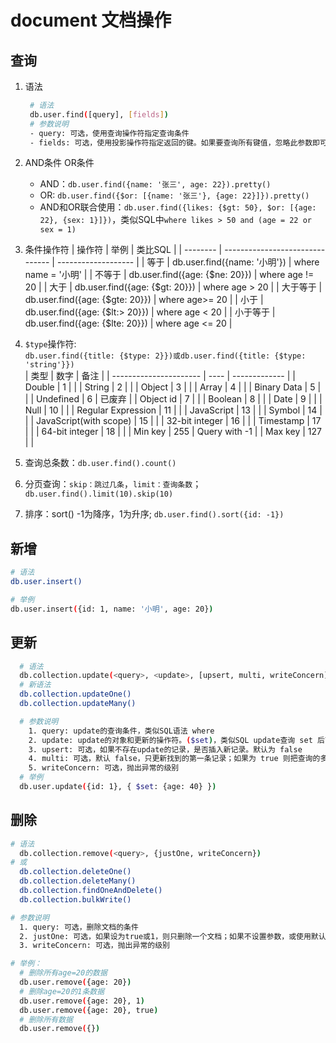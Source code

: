 # document 文档操作

## 查询
  1. 语法
     ```bash
      # 语法
      db.user.find([query], [fields])
      # 参数说明
      - query: 可选，使用查询操作符指定查询条件
      - fields: 可选，使用投影操作符指定返回的键。如果要查询所有键值，忽略此参数即可（默认省略）
     ```
  1. AND条件 OR条件
     - AND：`db.user.find({name: '张三', age: 22}).pretty()`
     - OR: `db.user.find({$or: [{name: '张三'}, {age: 22}]}).pretty()`
     - AND和OR联合使用：`db.user.find({likes: {$gt: 50}, $or: [{age: 22}, {sex: 1}]})`，类似SQL中`where likes > 50 and (age = 22 or sex = 1)`

  2. 条件操作符
     | 操作符   | 举例                            | 类比SQL             |
     | -------- | ------------------------------- | ------------------- |
     | 等于     | db.user.find({name: '小明'})    | where name = '小明' |
     | 不等于   | db.user.find({age: {$ne: 20}})  | where age != 20     |
     | 大于     | db.user.find({age: {$gt: 20}})  | where age > 20      |
     | 大于等于 | db.user.find({age: {$gte: 20}}) | where age>= 20      |
     | 小于     | db.user.find({age: {$lt:> 20}}) | where age < 20      |
     | 小于等于 | db.user.find({age: {$lte: 20}}) | where age <= 20     |

  5. `$type`操作符:  
     `db.user.find({title: {$type: 2}})或db.user.find({title: {$type: 'string'}})`  
     | 类型                   | 数字 | 备注          |
     | ---------------------- | ---- | ------------- |
     | Double                 | 1    |               |
     | String                 | 2    |               |
     | Object                 | 3    |               |
     | Array                  | 4    |               |
     | Binary Data            | 5    |               |
     | Undefined              | 6    | 已废弃        |
     | Object id              | 7    |               |
     | Boolean                | 8    |               |
     | Date                   | 9    |               |
     | Null                   | 10   |               |
     | Regular Expression     | 11   |               |
     | JavaScript             | 13   |               |
     | Symbol                 | 14   |               |
     | JavaScript(with scope) | 15   |               |
     | 32-bit integer         | 16   |               |
     | Timestamp              | 17   |               |
     | 64-bit integer         | 18   |               |
     | Min key                | 255  | Query with -1 |
     | Max key                | 127  |               |

  6. 查询总条数：`db.user.find().count()`
  7. 分页查询：`skip：跳过几条`，`limit：查询条数`；`db.user.find().limit(10).skip(10)`
  8. 排序：sort() -1为降序，1为升序; `db.user.find().sort({id: -1})`

## 新增
  ```bash
  # 语法
  db.user.insert()

  # 举例
  db.user.insert({id: 1, name: '小明', age: 20})
  ```
  
## 更新
  ```bash
    # 语法
    db.collection.update(<query>, <update>, [upsert, multi, writeConcern])
    # 新语法
    db.collection.updateOne()
    db.collection.updateMany()

    # 参数说明
      1. query: update的查询条件，类似SQL语法 where
      2. update: update的对象和更新的操作符。($set)，类似SQL update查询 set 后面的
      3. upsert: 可选，如果不存在update的记录，是否插入新记录。默认为 false
      4. multi: 可选，默认 false，只更新找到的第一条记录；如果为 true 则把查询的多条记录都更新
      5. writeConcern: 可选，抛出异常的级别
    # 举例
    db.user.update({id: 1}, { $set: {age: 40} })
  ```

## 删除
  ```bash
  # 语法
    db.collection.remove(<query>, {justOne, writeConcern})
  # 或
    db.collection.deleteOne()
    db.collection.deleteMany()
    db.collection.findOneAndDelete()
    db.collection.bulkWrite()

  # 参数说明
    1. query: 可选，删除文档的条件
    2. justOne: 可选，如果设为true或1，则只删除一个文档；如果不设置参数，或使用默认参数false，则删除所有匹配的文档
    3. writeConcern: 可选，抛出异常的级别

  # 举例：
    # 删除所有age=20的数据
    db.user.remove({age: 20})
    # 删除age=20的1条数据
    db.user.remove({age: 20}, 1)
    db.user.remove({age: 20}, true)
    # 删除所有数据
    db.user.remove({})
  ```
  
   
  